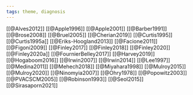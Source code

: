 ```yaml
---
tags: theme, diagnosis
---
```


[[@Alves2012]]
[[@Apple1996]]
[[@Apple2001]]
[[@Barber1991]]
[[@Brose2008]]
[[@Bruel2005]]
[[@Cherian2019]]
[[@Curtis1995]]
[[@Curtis1995a]]
[[@Eriks-Hoogland2013]]
[[@Facione2011]]
[[@Figoni2009]]
[[@Finley2017]]
[[@Finley2018]]
[[@Finley2020]]
[[@Finley2020a]]
[[@FournierBelley2017]]
[[@Harvey2019]]
[[@Hogaboom2016]]
[[@Irwin2007]]
[[@Irwin2014]]
[[@Lee1997]]
[[@Medina2011]]
[[@Mehech2018]]
[[@Miyahara1998]]
[[@Mulroy2015]]
[[@Mulroy2020]]
[[@Ninomyia2007]]
[[@Ohry1978]]
[[@Popowitz2003]]
[[@PVACSCM2005]]
[[@Robinson1993]]
[[@Seol2015]]
[[@Sirasaporn2021]]